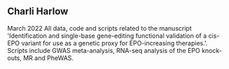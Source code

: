 ## Charli Harlow ##
March 2022
All data, code and scripts related to the manuscript 'Identification and single-base gene-editing functional validation of a cis-EPO variant for use as a genetic proxy for EPO-increasing therapies.'. Scripts include GWAS meta-analysis, RNA-seq analysis of the EPO knock-outs, MR and PheWAS.
